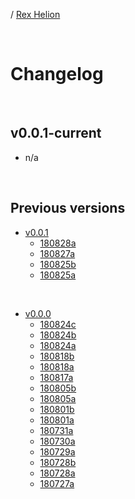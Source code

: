 / [Rex Helion](../)

<br>

# Changelog

<br>

## v0.0.1-current

- n/a
  
<br>

## Previous versions

- [v0.0.1](v0-0-1/)
  - [180828a](v0-0-1/180828a/)
  - [180827a](v0-0-1/180827a/)
  - [180825b](v0-0-1/180825b/)
  - [180825a](v0-0-1/180825a/)

<br>

- [v0.0.0](v0-0-0/)
  - [180824c](v0-0-0/180824c/)
  - [180824b](v0-0-0/180824b/)
  - [180824a](v0-0-0/180824a/)
  - [180818b](v0-0-0/180818b/)
  - [180818a](v0-0-0/180818a/)
  - [180817a](v0-0-0/180817a/)
  - [180805b](v0-0-0/180805b/)
  - [180805a](v0-0-0/180805a/)
  - [180801b](v0-0-0/180801b/)
  - [180801a](v0-0-0/180801a/)
  - [180731a](v0-0-0/180731a/)
  - [180730a](v0-0-0/180730a/)
  - [180729a](v0-0-0/180729a/)
  - [180728b](v0-0-0/180728b/)
  - [180728a](v0-0-0/180728a/)
  - [180727a](v0-0-0/180727a/)

<br>
<br>
<br>
